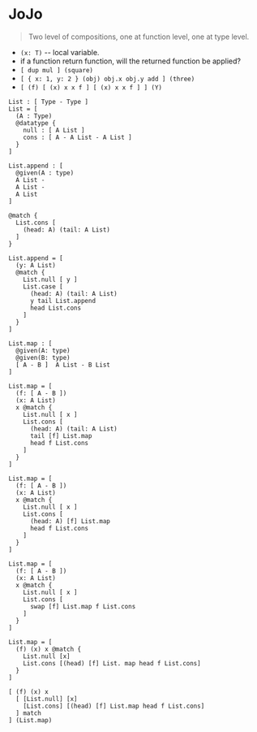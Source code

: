 # JoJo

> Two level of compositions, one at function level, one at type level.

- `(x: T)` -- local variable.
- if a function return function, will the returned function be applied?
- `[ dup mul ] (square)`
- `[ { x: 1, y: 2 } (obj) obj.x obj.y add ] (three)`
- `[ (f) [ (x) x x f ] [ (x) x x f ] ] (Y)`

```
List : [ Type - Type ]
List = [
  (A : Type)
  @datatype {
    null : [ A List ]
    cons : [ A - A List - A List ]
  }
]

List.append : [
  @given(A : type)
  A List -
  A List -
  A List
]

@match {
  List.cons [
    (head: A) (tail: A List)
  ]
}

List.append = [
  (y: A List)
  @match {
    List.null [ y ]
    List.case [
      (head: A) (tail: A List)
      y tail List.append
      head List.cons
    ]
  }
]

List.map : [
  @given(A: type)
  @given(B: type)
  [ A - B ]  A List - B List
]

List.map = [
  (f: [ A - B ])
  (x: A List)
  x @match {
    List.null [ x ]
    List.cons [
      (head: A) (tail: A List)
      tail [f] List.map
      head f List.cons
    ]
  }
]

List.map = [
  (f: [ A - B ])
  (x: A List)
  x @match {
    List.null [ x ]
    List.cons [
      (head: A) [f] List.map
      head f List.cons
    ]
  }
]

List.map = [
  (f: [ A - B ])
  (x: A List)
  x @match {
    List.null [ x ]
    List.cons [
      swap [f] List.map f List.cons
    ]
  }
]

List.map = [
  (f) (x) x @match {
    List.null [x]
    List.cons [(head) [f] List. map head f List.cons]
  }
]

[ (f) (x) x
  [ [List.null] [x]
    [List.cons] [(head) [f] List.map head f List.cons]
  ] match
] (List.map)
```
